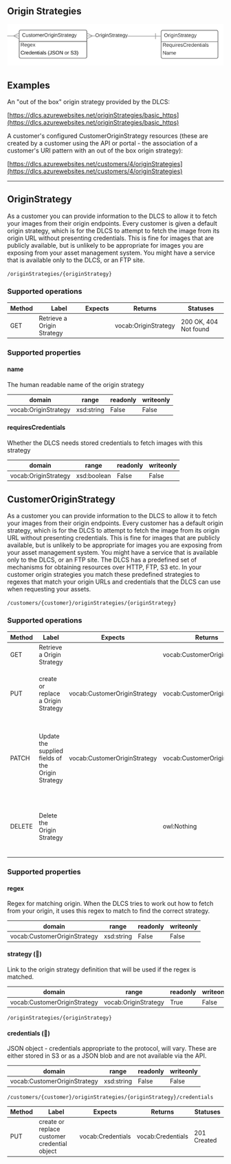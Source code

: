 ## Origin Strategies 

![](origin-strategies.png)

## Examples

An "out of the box" origin strategy provided by the DLCS:

[https://dlcs.azurewebsites.net/originStrategies/basic_https](https://dlcs.azurewebsites.net/originStrategies/basic_https)

A customer's configured CustomerOriginStrategy resources (these are created by a customer using the API or portal - the association of a customer's URI pattern with an out of the box origin strategy):

[https://dlcs.azurewebsites.net/customers/4/originStrategies](https://dlcs.azurewebsites.net/customers/4/originStrategies)


--------

## OriginStrategy


As a customer you can provide information to the DLCS to allow it to fetch your images from their origin endpoints. Every customer is given a default origin strategy, which is for the DLCS to attempt to fetch the image from its origin URL without presenting credentials. This is fine for images that are publicly available, but is unlikely to be appropriate for images you are exposing from your asset management system. You might have a service that is available only to the DLCS, or an FTP site.  


`/originStrategies/{originStrategy}`


### Supported operations


| Method | Label                      | Expects | Returns              | Statuses              |
|--------|----------------------------|---------|----------------------|-----------------------|
| GET    | Retrieve a Origin Strategy |         | vocab:OriginStrategy | 200 OK, 404 Not found |


### Supported properties


#### name

The human readable name of the origin strategy


| domain               | range      | readonly | writeonly |
|----------------------|------------|----------|-----------|
| vocab:OriginStrategy | xsd:string | False    | False     |


#### requiresCredentials

Whether the DLCS needs stored credentials to fetch images with this strategy


| domain               | range       | readonly | writeonly |
|----------------------|-------------|----------|-----------|
| vocab:OriginStrategy | xsd:boolean | False    | False     |


## CustomerOriginStrategy

As a customer you can provide information to the DLCS to allow it to fetch your images from their origin endpoints. Every customer has a default origin strategy, which is for the DLCS to attempt to fetch the image from its origin URL without presenting credentials. This is fine for images that are publicly available, but is unlikely to be appropriate for images you are exposing from your asset management system. You might have a service that is available only to the DLCS, or an FTP site. The DLCS has a predefined set of mechanisms for obtaining resources over HTTP, FTP, S3 etc. In your customer origin strategies you match these predefined strategies to regexes that match your origin URLs and credentials that the DLCS can use when requesting your assets.


`/customers/{customer}/originStrategies/{originStrategy}`


### Supported operations


| Method | Label                                             | Expects                      | Returns                      | Statuses                                                                 |
|--------|---------------------------------------------------|------------------------------|------------------------------|--------------------------------------------------------------------------|
| GET    | Retrieve a Origin Strategy                        |                              | vocab:CustomerOriginStrategy | 200 OK, 404 Not found                                                    |
| PUT    | create or replace a Origin Strategy               | vocab:CustomerOriginStrategy | vocab:CustomerOriginStrategy | 200 OK, 201 Created Origin Strategy, 404 Not found                       |
| PATCH  | Update the supplied fields of the Origin Strategy | vocab:CustomerOriginStrategy | vocab:CustomerOriginStrategy | 205 Accepted Origin Strategy, reset view, 400 Bad request, 404 Not found |
| DELETE | Delete the Origin Strategy                        |                              | owl:Nothing                  | 205 Accepted Origin Strategy, reset view, 404 Not found                  |


### Supported properties


#### regex

Regex for matching origin. When the DLCS tries to work out how to fetch from your origin, it uses this regex to match to find the correct strategy.


| domain                       | range      | readonly | writeonly |
|------------------------------|------------|----------|-----------|
| vocab:CustomerOriginStrategy | xsd:string | False    | False     |


#### strategy (🔗)

Link to the origin strategy definition that will be used if the regex is matched.


| domain                       | range                | readonly | writeonly |
|------------------------------|----------------------|----------|-----------|
| vocab:CustomerOriginStrategy | vocab:OriginStrategy | True     | False     |


`/originStrategies/{originStrategy}`


#### credentials (🔗)

JSON object - credentials appropriate to the protocol, will vary. These are either stored in S3 or as a JSON blob and are not available via the API.


| domain                       | range      | readonly | writeonly |
|------------------------------|------------|----------|-----------|
| vocab:CustomerOriginStrategy | xsd:string | False    | False     |


`/customers/{customer}/originStrategies/{originStrategy}/credentials`


| Method | Label                                        | Expects           | Returns           | Statuses    |
|--------|----------------------------------------------|-------------------|-------------------|-------------|
| PUT    | create or replace customer credential object | vocab:Credentials | vocab:Credentials | 201 Created |


